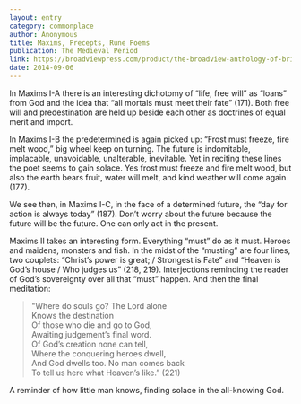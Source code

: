 ```yaml
---
layout: entry
category: commonplace
author: Anonymous
title: Maxims, Precepts, Rune Poems
publication: The Medieval Period
link: https://broadviewpress.com/product/the-broadview-anthology-of-british-literature-the-medieval-period-third-edition/
date: 2014-09-06
---
```


In Maxims I-A there is an interesting dichotomy of “life, free will” as “loans” from God and the idea that “all mortals must meet their fate” (171). Both free will and predestination are held up beside each other as doctrines of equal merit and import.

In Maxims I-B the predetermined is again picked up: “Frost must freeze, fire melt wood,” big wheel keep on turning. The future is indomitable, implacable, unavoidable, unalterable, inevitable. Yet in reciting these lines the poet seems to gain solace. Yes frost must freeze and fire melt wood, but also the earth bears fruit, water will melt, and kind weather will come again (177).

We see then, in Maxims I-C, in the face of a determined future, the “day for action is always today” (187). Don’t worry about the future because the future will be the future. One can only act in the present.

Maxims II takes an interesting form. Everything “must” do as it must. Heroes and maidens, monsters and fish. In the midst of the “musting” are four lines, two couplets: “Christ’s power is great; / Strongest is Fate” and “Heaven is God’s house / Who judges us” (218, 219). Interjections reminding the reader of God’s sovereignty over all that “must” happen. And then the final meditation:

> "Where do souls go? The Lord alone
<br>Knows the destination
<br>Of those who die and go to God,
<br>Awaiting judgement’s final word.
<br>Of God’s creation none can tell,
<br>Where the conquering heroes dwell,
<br>And God dwells too. No man comes back
<br>To tell us here what Heaven’s like.” (221)

A reminder of how little man knows, finding solace in the all-knowing God.

